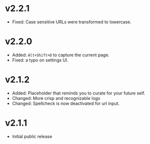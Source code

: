 # v2.2.1

- Fixed: Case sensitive URLs were transformed to lowercase.

# v2.2.0

- Added: `Alt+Shift+D` to capture the current page.
- Fixed: a typo on settings UI.

# v2.1.2

- Added: Placeholder that reminds you to curate for your future self.
- Changed: More crisp and recognizable logo
- Changed: Spellcheck is now deactivated for url input.

# v2.1.1

- Initial public release
